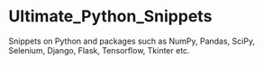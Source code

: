 # Ultimate_Python_Snippets
Snippets on Python and packages such as NumPy, Pandas, SciPy, Selenium, Django, Flask, Tensorflow, Tkinter etc.
